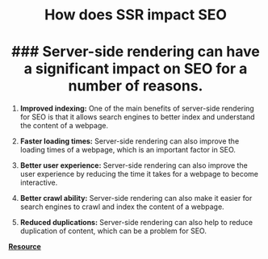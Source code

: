 <h1 align="center">How does SSR impact SEO</h1>

<h1 align="center">### Server-side rendering can have a significant impact on SEO for a number of reasons.</h1>

1. **Improved indexing:** One of the main benefits of server-side rendering for SEO is that it allows search engines to better index and understand the content of a webpage.

2. **Faster loading times:** Server-side rendering can also improve the loading times of a webpage, which is an important factor in SEO.

3. **Better user experience:** Server-side rendering can also improve the user experience by reducing the time it takes for a webpage to become interactive.

4. **Better crawl ability:** Server-side rendering can also make it easier for search engines to crawl and index the content of a webpage.

5. **Reduced duplications:** Server-side rendering can also help to reduce duplication of content, which can be a problem for SEO.

**[Resource](https://marketbrew.ai/server-side-rendering-and-seo-the-ultimate-guide#what-is)**
